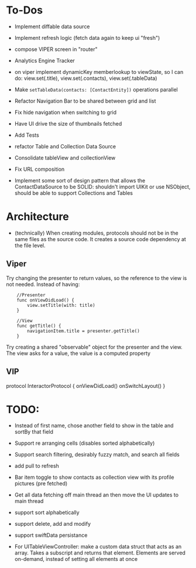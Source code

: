 # To-Dos

- Implement diffable data source
- Implement refresh logic (fetch data again to keep ui "fresh")
- compose VIPER screen in "router"


- Analytics Engine Tracker
- on viper implement dynamicKey memberlookup to viewState, so I can do:
    view.set(\.title), view.set(\.contacts), view.set(\.tableData)

- Make `setTableData(contacts: [ContactEntity])` operations parallel

- Refactor Navigation Bar to be shared between grid and list
- Fix hide navigation when switching to grid

- Have UI drive the size of thumbnails fetched

- Add Tests

- refactor Table and Collection Data Source 
 
-  Consolidate tableView and collectionView

- Fix URL composition

- Implement some sort of design pattern that allows the ContactDataSource to be SOLID:
shouldn't import UIKit or use NSObject, should be able to support Collections and Tables  

# Architecture
- (technically) When creating modules, protocols should not be in the same files as the source code. It creates a source code dependency at the file level.

## Viper 

Try changing the presenter to return values, so the reference to the view is not needed. Instead of having:

        //Presenter
        func onViewDidLoad() {
            view.setTitle(with: title)
        }

        //View
        func getTitle() {
            navigationItem.title = presenter.getTitle()
        }
    
Try creating a shared "observable" object for the presenter and the view.
The view asks for a value, the value is a computed property 



## VIP

protocol InteractorProtocol {
    onViewDidLoad()
    onSwitchLayout()
}



 # TODO:
 - Instead of first name, chose another field to show in the table and sortBy that field
 - Support re arranging cells (disables sorted alphabetically)
 - Support search filtering, desirably fuzzy match, and search all fields
 - add pull to refresh
 - Bar item toggle to show contacts as collection view with its profile pictures (pre fetched)
 - Get all data fetching off main thread an then move the UI updates to main  thread
 - support sort alphabetically
 - support delete, add and modify
 - support swiftData persistance


- For UITableViewController: make a custom data struct that acts as an array. Takes a subscript and returns that element. Elements are served on-demand, instead of setting all elements at once

